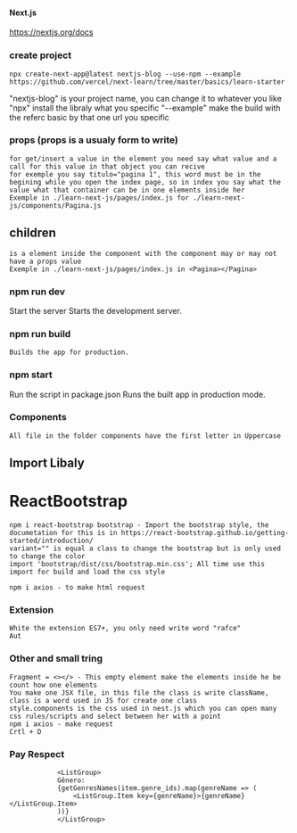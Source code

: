 #### Next.js
https://nextjs.org/docs

### create project
    npx create-next-app@latest nextjs-blog --use-npm --example https://github.com/vercel/next-learn/tree/master/basics/learn-starter

"nextjs-blog" is your project name, you can change it to whatever you like
"npx" install the libraly what you specific
"--example" make the build with the referc basic by that one url you specific

### props (props is a usualy form to write)
    for get/insert a value in the element you need say what value and a call for this value in that object you can recive
    for exemple you say titulo="pagina 1", this word must be in the begining while you open the index page, so in index you say what the value what that container can be in one elements inside her
    Exemple in ./learn-next-js/pages/index.js for ./learn-next-js/components/Pagina.js
## children 
    is a element inside the component with the component may or may not have a props value
    Exemple in ./learn-next-js/pages/index.js in <Pagina></Pagina>

### npm run dev
   Start the server
    Starts the development server.

### npm run build
    Builds the app for production.

### npm start
   Run the script in package.json
    Runs the built app in production mode.

### Components
    All file in the folder components have the first letter in Uppercase
## Import Libaly
   # ReactBootstrap
    npm i react-bootstrap bootstrap - Import the bootstrap style, the documetation for this is in https://react-bootstrap.github.io/getting-started/introduction/
    variant="" is equal a class to change the bootstrap but is only used to change the color
    import 'bootstrap/dist/css/bootstrap.min.css'; All time use this import for build and load the css style

    npm i axios - to make html request

### Extension
    White the extension ES7+, you only need write word "rafce"
    Aut
    

### Other and small tring
    Fragment = <></> - This empty element make the elements inside he be count how one elements
    You make one JSX file, in this file the class is write className, class is a word used in JS for create one class
    style.components is the css used in nest.js which you can open many css rules/scripts and select between her with a point
    npm i axios - make request
    Crtl + D 

### Pay Respect
                <ListGroup>
                Gênero:
                {getGenresNames(item.genre_ids).map(genreName => (
                    <ListGroup.Item key={genreName}>{genreName}</ListGroup.Item>
                ))}
                </ListGroup>
